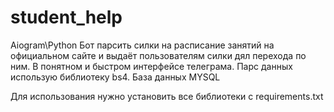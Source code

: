 # student_help
Aiogram\Python 
Бот парсить силки на расписание занятий на официальном сайте и выдаёт пользователям силки дял перехода по ним.
В понятном и быстром интерфейсе телеграма.
Парс данных использую библиотеку bs4.
База данных MYSQL

Для использования нужно установить все библиотеки с requirements.txt

